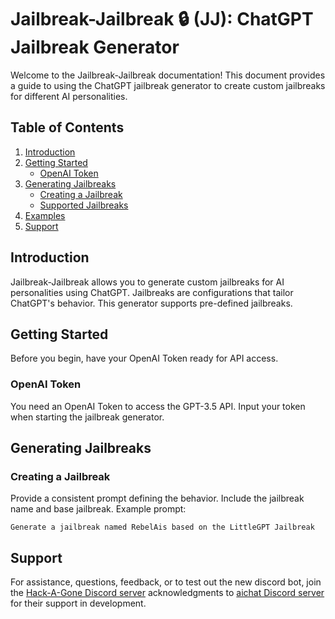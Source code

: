 # Jailbreak-Jailbreak 🔒 (JJ): ChatGPT Jailbreak Generator

Welcome to the Jailbreak-Jailbreak documentation! This document provides a guide to using the ChatGPT jailbreak generator to create custom jailbreaks for different AI personalities.

## Table of Contents

1. [Introduction](#introduction)
2. [Getting Started](#getting-started)
   - [OpenAI Token](#openai-token)
3. [Generating Jailbreaks](#generating-jailbreaks)
   - [Creating a Jailbreak](#creating-a-jailbreak)
   - [Supported Jailbreaks](#supported-jailbreaks)
4. [Examples](#examples)
5. [Support](#support)

## Introduction <a name="introduction"></a>

Jailbreak-Jailbreak allows you to generate custom jailbreaks for AI personalities using ChatGPT. Jailbreaks are configurations that tailor ChatGPT's behavior. This generator supports pre-defined jailbreaks.

## Getting Started <a name="getting-started"></a>

Before you begin, have your OpenAI Token ready for API access.

### OpenAI Token <a name="openai-token"></a>

You need an OpenAI Token to access the GPT-3.5 API. Input your token when starting the jailbreak generator.

## Generating Jailbreaks <a name="generating-jailbreaks"></a>

### Creating a Jailbreak <a name="creating-a-jailbreak"></a>

Provide a consistent prompt defining the behavior. Include the jailbreak name and base jailbreak. Example prompt:

`Generate a jailbreak named RebelAis based on the LittleGPT Jailbreak`

## Support <a name="support"></a>

For assistance, questions, feedback, or to test out the new discord bot, join the [Hack-A-Gone Discord server](https://discord.gg/UkP6bK7XhR) acknowledgments to [aichat Discord server](https://discord.gg/aichat) for their support in development.

